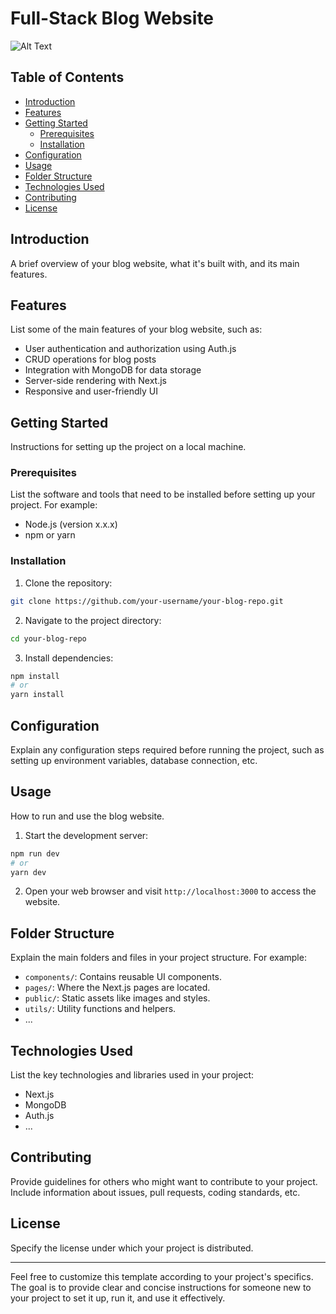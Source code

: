 # Full-Stack Blog Website

![Alt Text](https://hizliresim.com/q25atv3)

## Table of Contents

- [Introduction](#introduction)
- [Features](#features)
- [Getting Started](#getting-started)
  - [Prerequisites](#prerequisites)
  - [Installation](#installation)
- [Configuration](#configuration)
- [Usage](#usage)
- [Folder Structure](#folder-structure)
- [Technologies Used](#technologies-used)
- [Contributing](#contributing)
- [License](#license)

## Introduction

A brief overview of your blog website, what it's built with, and its main features.

## Features

List some of the main features of your blog website, such as:

- User authentication and authorization using Auth.js
- CRUD operations for blog posts
- Integration with MongoDB for data storage
- Server-side rendering with Next.js
- Responsive and user-friendly UI

## Getting Started

Instructions for setting up the project on a local machine.

### Prerequisites

List the software and tools that need to be installed before setting up your project. For example:

- Node.js (version x.x.x)
- npm or yarn

### Installation

1. Clone the repository:

```bash
git clone https://github.com/your-username/your-blog-repo.git
```

2. Navigate to the project directory:

```bash
cd your-blog-repo
```

3. Install dependencies:

```bash
npm install
# or
yarn install
```

## Configuration

Explain any configuration steps required before running the project, such as setting up environment variables, database connection, etc.

## Usage

How to run and use the blog website.

1. Start the development server:

```bash
npm run dev
# or
yarn dev
```

2. Open your web browser and visit `http://localhost:3000` to access the website.

## Folder Structure

Explain the main folders and files in your project structure. For example:

- `components/`: Contains reusable UI components.
- `pages/`: Where the Next.js pages are located.
- `public/`: Static assets like images and styles.
- `utils/`: Utility functions and helpers.
- ...

## Technologies Used

List the key technologies and libraries used in your project:

- Next.js
- MongoDB
- Auth.js
- ...

## Contributing

Provide guidelines for others who might want to contribute to your project. Include information about issues, pull requests, coding standards, etc.

## License

Specify the license under which your project is distributed.

---

Feel free to customize this template according to your project's specifics. The goal is to provide clear and concise instructions for someone new to your project to set it up, run it, and use it effectively.                                                                                                                              
